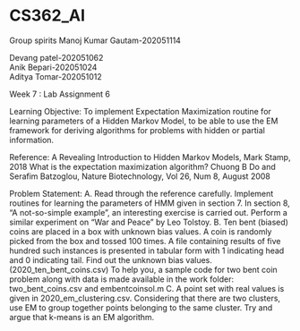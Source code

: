 # CS362_AI
Group spirits
Manoj Kumar Gautam-202051114 

Devang patel-202051062                                         
Anik Bepari-202051024                                   
Aditya Tomar-202051012                       

Week 7 : 
Lab Assignment 6

Learning Objective:
To implement Expectation Maximization routine for learning parameters of a Hidden Markov Model, to be able to use the EM framework for deriving algorithms for problems with hidden or partial information.

Reference:
A Revealing Introduction to Hidden Markov Models, Mark Stamp, 2018
What is the expectation maximization algorithm? Chuong B Do and Serafim Batzoglou, Nature Biotechnology, Vol 26, Num 8, August 2008

Problem Statement:
A. Read through the reference carefully. Implement routines for learning the parameters of HMM given in section 7. In section 8, “A not-so-simple example”, an interesting exercise is carried out. Perform a similar experiment on “War and Peace” by Leo Tolstoy. 
B. Ten bent (biased) coins are placed in a box with unknown bias values. A coin is randomly picked from the box and tossed 100 times. A file containing results of five hundred such instances is presented in tabular form with 1 indicating head and 0 indicating tail. Find out the unknown bias values. (2020_ten_bent_coins.csv) To help you, a sample code for two bent coin problem along with data is made available in the work folder: two_bent_coins.csv and embentcoinsol.m
C.  A point set with real values is given in 2020_em_clustering.csv. Considering that there are two clusters, use EM to group together points belonging to the same cluster. Try and argue that k-means is an EM algorithm.
